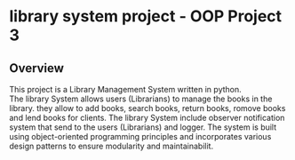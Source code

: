 # library system project - OOP Project 3

## Overview
This project is a Library Management System written in python.  
The library System allows users (Librarians) to manage the books in the library. they allow to add books, search books, return books, romove books and 
lend books for clients.
The library System include observer notification system that send to the users (Librarians) and logger.
The system is built using object-oriented programming principles and incorporates various design patterns to ensure modularity and
maintainabilit.





